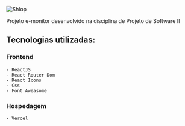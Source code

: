 ![Shlop](https://github.com/wal-wizard/eMonitor-front/assets/82295321/1252d02a-b1c1-43f3-82a8-39ca752e4da4)


Projeto e-monitor desenvolvido na disciplina de Projeto de Software II

## Tecnologias utilizadas: 
### Frontend
    - ReactJS
    - React Router Dom
    - React Icons 
    - Css
    - Font Aweasome
### Hospedagem 
    - Vercel
